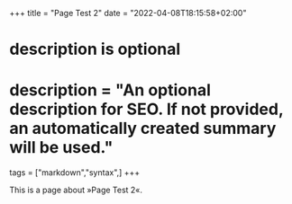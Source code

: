 +++
title = "Page Test 2"
date = "2022-04-08T18:15:58+02:00"

#
# description is optional
#
# description = "An optional description for SEO. If not provided, an automatically created summary will be used."

tags = ["markdown","syntax",]
+++

This is a page about »Page Test 2«.
